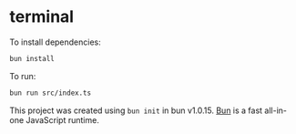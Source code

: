 # terminal

To install dependencies:

```bash
bun install
```

To run:

```bash
bun run src/index.ts
```

This project was created using `bun init` in bun v1.0.15. [Bun](https://bun.sh) is a fast all-in-one JavaScript runtime.
